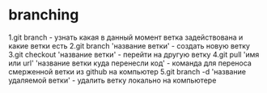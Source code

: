 # branching

1.git branch - узнать какая в данный момент ветка задействована и какие ветки есть
2.git branch 'название ветки' - создать новую ветку
3.git checkout 'название ветки' - перейти на другую ветку
4.git pull 'имя или url' 'название ветки куда перенесли код' - команда для переноса смерженной ветки из github на компьютер
5.git branch -d 'название удаляемой ветки' - удалить ветку локально на компьютере
